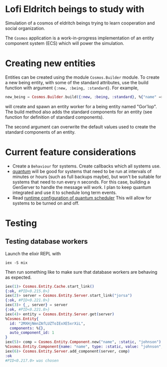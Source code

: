 # Lofi Eldritch beings to study with

Simulation of a cosmos of eldritch beings trying to learn cooperation and social organization.

The `Cosmos` application is a work-in-progress implementation of an entity component system (ECS)
which will power the simulation.

# Creating new entities

Entities can be created using the module `Cosmos.Builder` module. To create a
new being entity, with some of the standard attributes, use the build function
with argument `{:new, :being, :standard}`. For example,

``` elixir
new_being = Cosmos.Builder.build({:new, :being, :standard}, %{"name" => "Gor'lop"})
```
will create and spawn an entity worker for a being entity named "Gor'lop". The build
method also adds the standard components for an entity (see function 
for definition of standard components).

The second argument can overwrite the default values used to create the standard
components of an entity.

# Current feature considerations 

- Create a `Behaviour` for systems. Create callbacks which all systems use.
- [quantum](https://hexdocs.pm/quantum/readme.html) will be good for systems that need
  to be run at intervals of minutes or hours (such as full backups maybe), but won't be
  suitable for systems that need to run every n seconds. For this case, building a 
  GenServer to handle the message will work. I plan to keep quantum integrated
  and use it to schedule long term events.
- Read [runtime configuration of quantum scheduler](https://hexdocs.pm/quantum/runtime-configuration.html)
  This will allow for systems to be turned on and off.

# Testing

## Testing database workers

Launch the elixir REPL with
``` shell
iex -S mix
```

Then run something like to make sure that database workers
are behaving as expected.
``` elixir
iex(1)> Cosmos.Entity.Cache.start_link()
{:ok, #PID<0.215.0>}
iex(2)> server = Cosmos.Entity.Server.start_link("jorsa")
{:ok, #PID<0.221.0>}
iex(3)> {_, server} = server
{:ok, #PID<0.221.0>}
iex(4)> entity = Cosmos.Entity.Server.get(server)
%Cosmos.Entity{
  id: "2MXHjNmnZAfLUZToIExXE5xrXiL",
  components: %{},
  auto_component_id: 1
}
iex(5)> comp = Cosmos.Entity.Component.new("name", :static, "johnson")
%Cosmos.Entity.Component{name: "name", type: :static, value: "johnson", id: nil}
iex(6)> Cosmos.Entity.Server.add_component(server, comp)
:ok
#PID<0.217.0> was chosen
```

